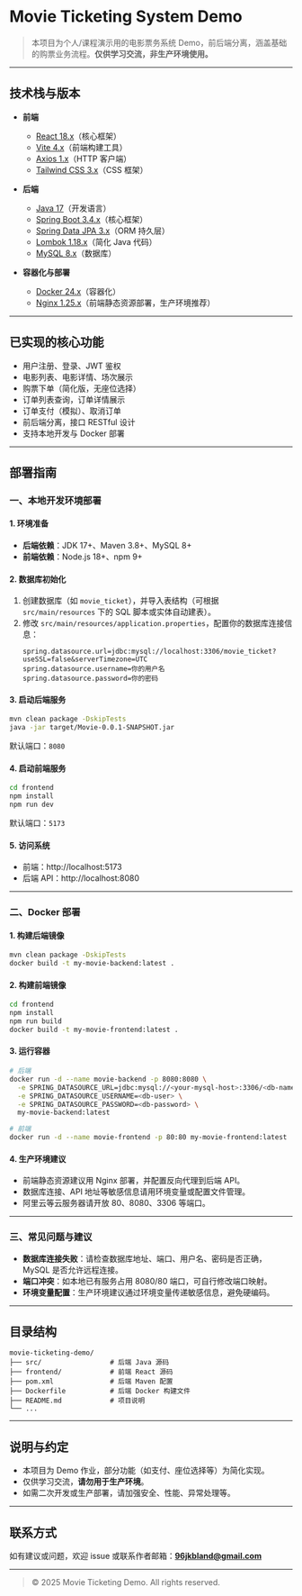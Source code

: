 # Movie Ticketing System Demo

> 本项目为个人/课程演示用的电影票务系统 Demo，前后端分离，涵盖基础的购票业务流程。**仅供学习交流，非生产环境使用。**

---

## 技术栈与版本

- **前端**
  - [React 18.x](https://react.dev/)（核心框架）
  - [Vite 4.x](https://vitejs.dev/)（前端构建工具）
  - [Axios 1.x](https://axios-http.com/)（HTTP 客户端）
  - [Tailwind CSS 3.x](https://tailwindcss.com/)（CSS 框架）

- **后端**
  - [Java 17](https://adoptium.net/)（开发语言）
  - [Spring Boot 3.4.x](https://spring.io/projects/spring-boot)（核心框架）
  - [Spring Data JPA 3.x](https://spring.io/projects/spring-data-jpa)（ORM 持久层）
  - [Lombok 1.18.x](https://projectlombok.org/)（简化 Java 代码）
  - [MySQL 8.x](https://www.mysql.com/)（数据库）

- **容器化与部署**
  - [Docker 24.x](https://www.docker.com/)（容器化）
  - [Nginx 1.25.x](https://nginx.org/)（前端静态资源部署，生产环境推荐）

---

## 已实现的核心功能

- 用户注册、登录、JWT 鉴权
- 电影列表、电影详情、场次展示
- 购票下单（简化版，无座位选择）
- 订单列表查询，订单详情展示
- 订单支付（模拟）、取消订单
- 前后端分离，接口 RESTful 设计
- 支持本地开发与 Docker 部署

---

## 部署指南

### 一、本地开发环境部署

#### 1. 环境准备

- **后端依赖**：JDK 17+、Maven 3.8+、MySQL 8+
- **前端依赖**：Node.js 18+、npm 9+

#### 2. 数据库初始化

1. 创建数据库（如 `movie_ticket`），并导入表结构（可根据 `src/main/resources` 下的 SQL 脚本或实体自动建表）。
2. 修改 `src/main/resources/application.properties`，配置你的数据库连接信息：
   ```
   spring.datasource.url=jdbc:mysql://localhost:3306/movie_ticket?useSSL=false&serverTimezone=UTC
   spring.datasource.username=你的用户名
   spring.datasource.password=你的密码
   ```

#### 3. 启动后端服务

```bash
mvn clean package -DskipTests
java -jar target/Movie-0.0.1-SNAPSHOT.jar
```
默认端口：`8080`

#### 4. 启动前端服务

```bash
cd frontend
npm install
npm run dev
```
默认端口：`5173`

#### 5. 访问系统

- 前端：http://localhost:5173
- 后端 API：http://localhost:8080

---

### 二、Docker 部署

#### 1. 构建后端镜像

```bash
mvn clean package -DskipTests
docker build -t my-movie-backend:latest .
```

#### 2. 构建前端镜像

```bash
cd frontend
npm install
npm run build
docker build -t my-movie-frontend:latest .
```

#### 3. 运行容器

```bash
# 后端
docker run -d --name movie-backend -p 8080:8080 \
  -e SPRING_DATASOURCE_URL=jdbc:mysql://<your-mysql-host>:3306/<db-name> \
  -e SPRING_DATASOURCE_USERNAME=<db-user> \
  -e SPRING_DATASOURCE_PASSWORD=<db-password> \
  my-movie-backend:latest

# 前端
docker run -d --name movie-frontend -p 80:80 my-movie-frontend:latest
```

#### 4. 生产环境建议

- 前端静态资源建议用 Nginx 部署，并配置反向代理到后端 API。
- 数据库连接、API 地址等敏感信息请用环境变量或配置文件管理。
- 阿里云等云服务器请开放 80、8080、3306 等端口。

---

### 三、常见问题与建议

- **数据库连接失败**：请检查数据库地址、端口、用户名、密码是否正确，MySQL 是否允许远程连接。
- **端口冲突**：如本地已有服务占用 8080/80 端口，可自行修改端口映射。
- **环境变量配置**：生产环境建议通过环境变量传递敏感信息，避免硬编码。

---

## 目录结构

```
movie-ticketing-demo/
├── src/                 # 后端 Java 源码
├── frontend/            # 前端 React 源码
├── pom.xml              # 后端 Maven 配置
├── Dockerfile           # 后端 Docker 构建文件
├── README.md            # 项目说明
└── ...
```

---

## 说明与约定

- 本项目为 Demo 作业，部分功能（如支付、座位选择等）为简化实现。
- 仅供学习交流，**请勿用于生产环境**。
- 如需二次开发或生产部署，请加强安全、性能、异常处理等。

---

## 联系方式

如有建议或问题，欢迎 issue 或联系作者邮箱：**96jkbland@gmail.com**

---

> © 2025 Movie Ticketing Demo. All rights reserved. 
